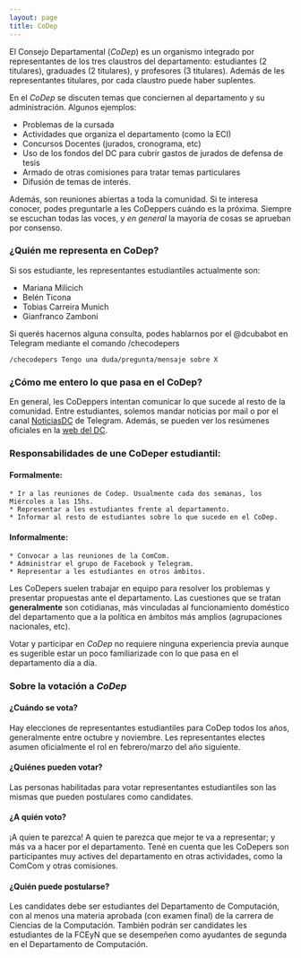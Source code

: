 ```yaml
---
layout: page
title: CoDep
---
```


El Consejo Departamental (*CoDep*) es un organismo integrado por representantes de los tres claustros del departamento: estudiantes (2 titulares), graduades (2 titulares), y profesores (3 titulares). Además de les representantes titulares, por cada claustro puede haber suplentes.

En el *CoDep* se discuten temas que conciernen al departamento y su administración. Algunos ejemplos:
   * Problemas de la cursada
   * Actividades que organiza el departamento (como la ECI)
   * Concursos Docentes (jurados, cronograma, etc)
   * Uso de los fondos del DC para cubrir gastos de jurados de defensa de tesis
   * Armado de otras comisiones para tratar temas particulares
   * Difusión de temas de interés.

Además, son reuniones abiertas a toda la comunidad.
Si te interesa conocer, podes preguntarle a les CoDeppers cuándo es la próxima.
Siempre se escuchan todas las voces, y *en general* la mayoría de cosas se aprueban por consenso.

### ¿Quién me representa en CoDep?

Si sos estudiante, les representantes estudiantiles actualmente son:

- Mariana Milicich
- Belén Ticona
- Tobias Carreira Munich
- Gianfranco Zamboni

Si querés hacernos alguna consulta, podes hablarnos por el @dcubabot en Telegram mediante el comando
/checodepers

```
/checodepers Tengo una duda/pregunta/mensaje sobre X
```

### ¿Cómo me entero lo que pasa en el CoDep?

En general, les CoDeppers intentan comunicar lo que sucede al resto de la comunidad.
Entre estudiantes, solemos mandar noticias por mail
o por el canal [NoticiasDC](https://t.me/NoticiasDC) de Telegram.
Además, se pueden ver los resúmenes oficiales en la [web del DC](https://www.dc.uba.ar/minutas-del-codep/).

### Responsabilidades de une CoDeper estudiantil:

#### Formalmente:

    * Ir a las reuniones de Codep. Usualmente cada dos semanas, los Miércoles a las 15hs.
    * Representar a les estudiantes frente al departamento.
    * Informar al resto de estudiantes sobre lo que sucede en el CoDep.

#### Informalmente:

    * Convocar a las reuniones de la ComCom.
    * Administrar el grupo de Facebook y Telegram.
    * Representar a les estudiantes en otros ámbitos.

Les CoDepers suelen trabajar en equipo para resolver los problemas y presentar propuestas ante el departamento. Las cuestiones que se tratan **generalmente** son cotidianas, más vinculadas al funcionamiento doméstico del departamento que a la política en ámbitos más amplios (agrupaciones nacionales, etc).

Votar y participar en *CoDep* no requiere ninguna experiencia previa aunque es sugerible estar un poco familiarizade con lo que pasa en el departamento día a día.

### Sobre la votación a *CoDep*

#### ¿Cuándo se vota?

Hay elecciones de representantes estudiantiles para CoDep todos los años, generalmente entre octubre y noviembre.
Les representantes electes asumen oficialmente el rol en febrero/marzo del año siguiente.

#### ¿Quiénes pueden votar?

Las personas habilitadas para votar representantes estudiantiles son las mismas que pueden postulares como candidates.

#### ¿A quién voto?

¡A quien te parezca! A quien te parezca que mejor te va a representar; y más va a hacer por el departamento.
Tené en cuenta que les CoDepers son participantes muy actives del departamento en otras actividades, como la ComCom y otras comisiones.

#### ¿Quién puede postularse?

Les candidates debe ser estudiantes del Departamento de Computación, con al menos una materia aprobada (con examen final) de la carrera de Ciencias de la Computación. También podrán ser candidates les estudiantes de la FCEyN que se desempeñen como ayudantes de segunda en el Departamento de Computación.

